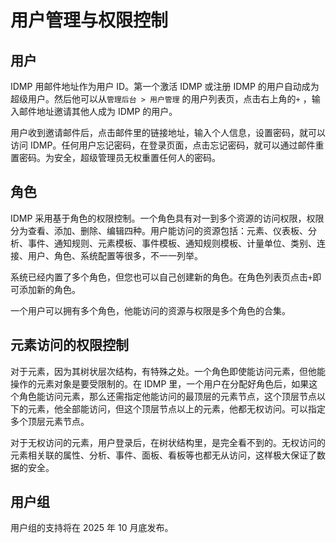 # 用户管理与权限控制

## 用户

IDMP 用邮件地址作为用户 ID。第一个激活 IDMP 或注册 IDMP 的用户自动成为超级用户。然后他可以从`管理后台 > 用户管理` 的用户列表页，点击右上角的`+` ，输入邮件地址邀请其他人成为 IDMP 的用户。

用户收到邀请邮件后，点击邮件里的链接地址，输入个人信息，设置密码，就可以访问 IDMP。任何用户忘记密码，在登录页面，点击忘记密码，就可以通过邮件重置密码。为安全，超级管理员无权重置任何人的密码。

## 角色

IDMP 采用基于角色的权限控制。一个角色具有对一到多个资源的访问权限，权限分为查看、添加、删除、编辑四种。用户能访问的资源包括：元素、仪表板、分析、事件、通知规则、元素模板、事件模板、通知规则模板、计量单位、类别、连接、用户、角色、系统配置等很多，不一一列举。

系统已经内置了多个角色，但您也可以自己创建新的角色。在角色列表页点击`+`即可添加新的角色。

一个用户可以拥有多个角色，他能访问的资源与权限是多个角色的合集。

## 元素访问的权限控制

对于元素，因为其树状层次结构，有特殊之处。一个角色即使能访问元素，但他能操作的元素对象是要受限制的。在 IDMP 里，一个用户在分配好角色后，如果这个角色能访问元素，那么还需指定他能访问的最顶层的元素节点，这个顶层节点以下的元素，他全部能访问，但这个顶层节点以上的元素，他都无权访问。可以指定多个顶层元素节点。

对于无权访问的元素，用户登录后，在树状结构里，是完全看不到的。无权访问的元素相关联的属性、分析、事件、面板、看板等也都无从访问，这样极大保证了数据的安全。

## 用户组

用户组的支持将在 2025 年 10 月底发布。
